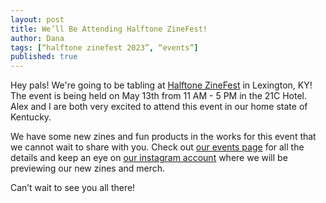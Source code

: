 ```yaml
---
layout: post
title: We’ll Be Attending Halftone ZineFest!
author: Dana
tags: [“halftone zinefest 2023”, “events”]
published: true
---
```


Hey pals! We're going to be tabling at [Halftone ZineFest](https://www.halftonezinefest.org/) in Lexington, KY! The event is being held on May 13th from 11 AM - 5 PM in the 21C Hotel. Alex and I are both very excited to attend this event in our home state of Kentucky.

We have some new zines and fun products in the works for this event that we cannot wait to share with you. Check out [our events page](http://www.dnaartists.net/events/) for all the details and keep an eye on [our instagram account](http://www.instagram.com/dna.artists/) where we will be previewing our new zines and merch.

Can’t wait to see you all there!
